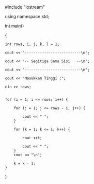 #include "iostream"

using namespace std;
 
int main()

{

    int rows, i, j, k, l = 1;
    
    cout << "--------------------------\n";
    
    cout << "-- Segitiga Sama Sisi   --\n";
    
    cout << "--------------------------\n";
    
    cout << "Masukkan Tinggi :";
    
    cin >> rows;
    
  
    for (i = 1; i <= rows; i++) {
    
        for (j = 1; j <= rows - i; j++) {
        
            cout << " ";
        }
        
        for (k = 1; k <= i; k++) {
        
            cout <<k; 
            
            cout << " ";
        }
        cout << "\n";
        
        k = k - 1;
    }
}
